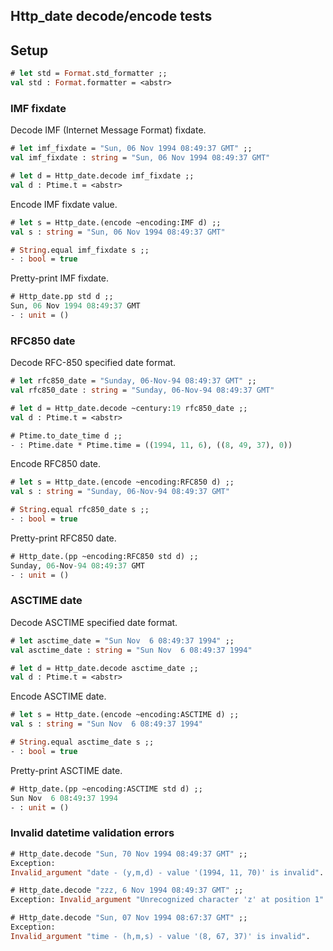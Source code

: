 ## Http_date decode/encode tests

## Setup

```ocaml
# let std = Format.std_formatter ;;
val std : Format.formatter = <abstr>
```

### IMF fixdate

Decode IMF (Internet Message Format) fixdate.


```ocaml
# let imf_fixdate = "Sun, 06 Nov 1994 08:49:37 GMT" ;;
val imf_fixdate : string = "Sun, 06 Nov 1994 08:49:37 GMT"

# let d = Http_date.decode imf_fixdate ;;
val d : Ptime.t = <abstr>
```

Encode IMF fixdate value.

```ocaml
# let s = Http_date.(encode ~encoding:IMF d) ;;
val s : string = "Sun, 06 Nov 1994 08:49:37 GMT"

# String.equal imf_fixdate s ;;
- : bool = true
```

Pretty-print IMF fixdate.

```ocaml
# Http_date.pp std d ;;
Sun, 06 Nov 1994 08:49:37 GMT
- : unit = ()
```

### RFC850 date

Decode RFC-850 specified date format.

```ocaml
# let rfc850_date = "Sunday, 06-Nov-94 08:49:37 GMT" ;;
val rfc850_date : string = "Sunday, 06-Nov-94 08:49:37 GMT"

# let d = Http_date.decode ~century:19 rfc850_date ;;
val d : Ptime.t = <abstr>

# Ptime.to_date_time d ;;
- : Ptime.date * Ptime.time = ((1994, 11, 6), ((8, 49, 37), 0))
```

Encode RFC850 date.

```ocaml
# let s = Http_date.(encode ~encoding:RFC850 d) ;;
val s : string = "Sunday, 06-Nov-94 08:49:37 GMT"

# String.equal rfc850_date s ;;
- : bool = true
```

Pretty-print RFC850 date.

```ocaml
# Http_date.(pp ~encoding:RFC850 std d) ;;
Sunday, 06-Nov-94 08:49:37 GMT
- : unit = ()
```

### ASCTIME date

Decode ASCTIME specified date format.

```ocaml
# let asctime_date = "Sun Nov  6 08:49:37 1994" ;;
val asctime_date : string = "Sun Nov  6 08:49:37 1994"

# let d = Http_date.decode asctime_date ;;
val d : Ptime.t = <abstr>
```

Encode ASCTIME date.

```ocaml
# let s = Http_date.(encode ~encoding:ASCTIME d) ;;
val s : string = "Sun Nov  6 08:49:37 1994"

# String.equal asctime_date s ;;
- : bool = true
```

Pretty-print ASCTIME date.

```ocaml
# Http_date.(pp ~encoding:ASCTIME std d) ;;
Sun Nov  6 08:49:37 1994
- : unit = ()
```

### Invalid datetime validation errors 

```ocaml
# Http_date.decode "Sun, 70 Nov 1994 08:49:37 GMT" ;;
Exception:
Invalid_argument "date - (y,m,d) - value '(1994, 11, 70)' is invalid".

# Http_date.decode "zzz, 6 Nov 1994 08:49:37 GMT" ;;
Exception: Invalid_argument "Unrecognized character 'z' at position 1".

# Http_date.decode "Sun, 07 Nov 1994 08:67:37 GMT" ;;
Exception:
Invalid_argument "time - (h,m,s) - value '(8, 67, 37)' is invalid".
```
